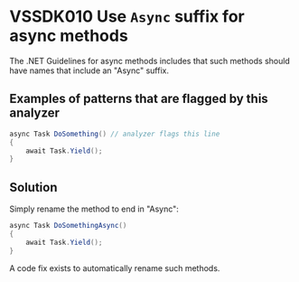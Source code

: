 # VSSDK010 Use `Async` suffix for async methods

The .NET Guidelines for async methods includes that such methods
should have names that include an "Async" suffix.

## Examples of patterns that are flagged by this analyzer

```csharp
async Task DoSomething() // analyzer flags this line
{
    await Task.Yield();
}
```

## Solution

Simply rename the method to end in "Async":

```csharp
async Task DoSomethingAsync()
{
    await Task.Yield();
}
```

A code fix exists to automatically rename such methods.
